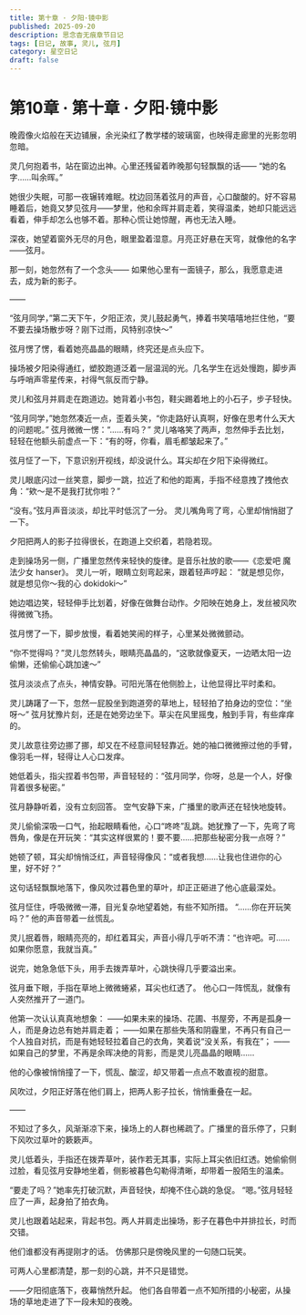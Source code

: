 ```yaml
---
title: 第十章 · 夕阳·镜中影
published: 2025-09-20
description: 思念杳无痕章节日记
tags: [日记, 故事, 灵儿, 弦月]
category: 星空日记
draft: false
---
```


# 第10章 · 第十章 · 夕阳·镜中影

晚霞像火焰般在天边铺展，余光染红了教学楼的玻璃窗，也映得走廊里的光影忽明忽暗。

灵几何抱着书，站在窗边出神。心里还残留着昨晚那句轻飘飘的话——
“她的名字……叫余晖。”

她很少失眠，可那一夜辗转难眠。枕边回荡着弦月的声音，心口酸酸的。好不容易睡着后，她竟又梦见弦月——梦里，他和余晖并肩走着，笑得温柔，她却只能远远看着，伸手却怎么也够不着。那种心慌让她惊醒，再也无法入睡。

深夜，她望着窗外无尽的月色，眼里盈着湿意。月亮正好悬在天穹，就像他的名字——弦月。

那一刻，她忽然有了一个念头——
如果他心里有一面镜子，那么，我愿意走进去，成为新的影子。

——

“弦月同学，”第二天下午，夕阳正浓，灵儿鼓起勇气，捧着书笑嘻嘻地拦住他，“要不要去操场散步呀？刚下过雨，风特别凉快～”

弦月愣了愣，看着她亮晶晶的眼睛，终究还是点头应下。

操场被夕阳染得通红，塑胶跑道泛着一层温润的光。几名学生在远处慢跑，脚步声与呼哨声零星传来，衬得气氛反而宁静。

灵儿和弦月并肩走在跑道边。她背着小书包，鞋尖踢着地上的小石子，步子轻快。

“弦月同学，”她忽然凑近一点，歪着头笑，“你走路好认真啊，好像在思考什么天大的问题呢。”
弦月微微一愣：“……有吗？”
灵儿咯咯笑了两声，忽然伸手去比划，轻轻在他额头前虚点一下：“有的呀，你看，眉毛都皱起来了。”

弦月怔了一下，下意识别开视线，却没说什么。耳尖却在夕阳下染得微红。

灵儿眼底闪过一丝笑意，脚步一跳，拉近了和他的距离，手指不经意拽了拽他衣角：“欸～是不是我打扰你啦？”

“没有。”弦月声音淡淡，却比平时低沉了一分。
灵儿嘴角弯了弯，心里却悄悄甜了一下。

夕阳把两人的影子拉得很长，在跑道上交织着，若隐若现。

走到操场另一侧，广播里忽然传来轻快的旋律。是音乐社放的歌——《恋爱吧 魔法少女 hanser》。
灵儿一听，眼睛立刻弯起来，跟着轻声哼起：
“就是想见你，就是想见你～我的心 dokidoki～”

她边唱边笑，轻轻伸手比划着，好像在做舞台动作。夕阳映在她身上，发丝被风吹得微微飞扬。

弦月愣了一下，脚步放慢，看着她笑闹的样子，心里某处微微颤动。

“你不觉得吗？”灵儿忽然转头，眼睛亮晶晶的，“这歌就像夏天，一边晒太阳一边偷懒，还偷偷心跳加速～”

弦月淡淡点了点头，神情安静。可阳光落在他侧脸上，让他显得比平时柔和。

灵儿踌躇了一下，忽然一屁股坐到跑道旁的草地上，轻轻拍了拍身边的空位：“坐呀～”
弦月犹豫片刻，还是在她旁边坐下。草尖在风里摇曳，触到手背，有些痒痒的。

灵儿故意往旁边挪了挪，却又在不经意间轻轻靠近。她的袖口微微擦过他的手臂，像羽毛一样，轻得让人心口发痒。

她低着头，指尖捏着书包带，声音轻轻的：“弦月同学，你呀，总是一个人，好像背着很多秘密。”

弦月静静听着，没有立刻回答。
空气安静下来，广播里的歌声还在轻快地旋转。

灵儿偷偷深吸一口气，抬起眼睛看他，心口“咚咚”乱跳。她犹豫了一下，先弯了弯唇角，像是在开玩笑：“其实这样很累的！要不要……把那些秘密分我一点呀？”

她顿了顿，耳尖却悄悄泛红，声音轻得像风：“或者我想……让我也住进你的心里，好不好？”

这句话轻飘飘地落下，像风吹过暮色里的草叶，却正正砸进了他心底最深处。

弦月怔住，呼吸微微一滞，目光复杂地望着她，有些不知所措。
“……你在开玩笑吗？”
他的声音带着一丝慌乱。

灵儿抿着唇，眼睛亮亮的，却红着耳尖，声音小得几乎听不清：“也许吧。可……如果你愿意，我就当真。”

说完，她急急低下头，用手去拨弄草叶，心跳快得几乎要溢出来。

弦月垂下眼，手指在草地上微微蜷紧，耳尖也红透了。
他心口一阵慌乱，就像有人突然推开了一道门。

他第一次认认真真地想象：
——如果未来的操场、花圃、书屋旁，不再是孤身一人，而是身边总有她并肩走着；
——如果在那些失落和阴霾里，不再只有自己一个人独自对抗，而是有她轻轻拉着自己的衣角，笑着说“没关系，有我在”；
——如果自己的梦里，不再是余晖决绝的背影，而是灵儿亮晶晶的眼睛……

他的心像被悄悄撞了一下，慌乱、酸涩，却又带着一点点不敢直视的甜意。

风吹过，夕阳正好落在他们肩上，把两人影子拉长，悄悄重叠在一起。

——

不知过了多久，风渐渐凉下来，操场上的人群也稀疏了。广播里的音乐停了，只剩下风吹过草叶的簌簌声。

灵儿低着头，手指还在拨弄草叶，装作若无其事，实际上耳尖依旧红透。她偷偷侧过脸，看见弦月安静地坐着，侧影被暮色勾勒得清晰，却带着一股陌生的温柔。

“要走了吗？”她率先打破沉默，声音轻快，却掩不住心跳的急促。
“嗯。”弦月轻轻应了一声，起身拍了拍衣角。

灵儿也跟着站起来，背起书包。两人并肩走出操场，影子在暮色中并排拉长，时而交错。

他们谁都没有再提刚才的话。
仿佛那只是傍晚风里的一句随口玩笑。

可两人心里都清楚，那一刻的心跳，并不只是错觉。

——夕阳彻底落下，夜幕悄然升起。
他们各自带着一点不知所措的小秘密，从操场的草地走进了下一段未知的夜晚。